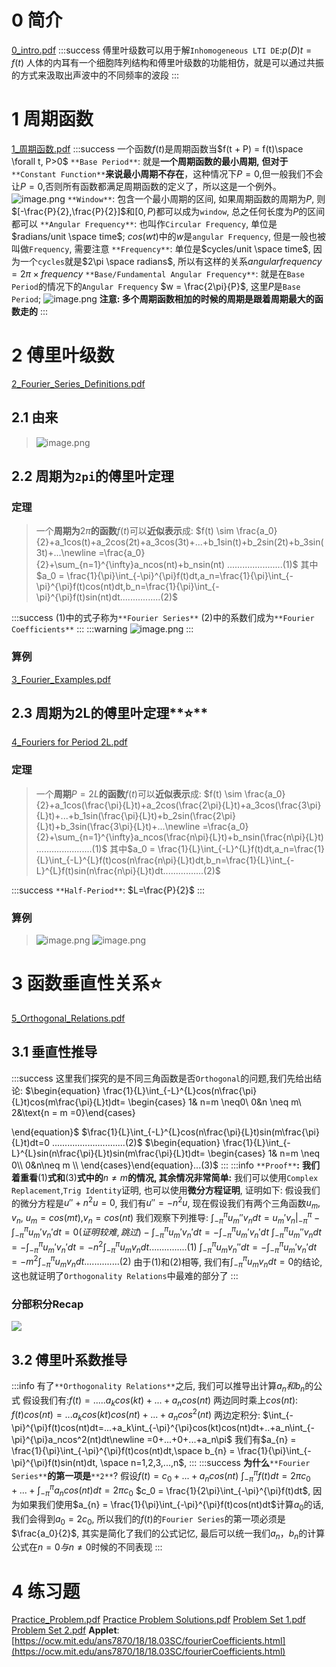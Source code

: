 # 0 简介
[0_intro.pdf](https://www.yuque.com/attachments/yuque/0/2022/pdf/12393765/1657524613292-9ae4988a-4586-45ec-a62a-fe43900309b4.pdf)
:::success
傅里叶级数可以用于解`Inhomogeneous LTI DE`:$p(D)t = f(t)$
人体的内耳有一个细胞阵列结构和傅里叶级数的功能相仿，就是可以通过共振的方式来汲取出声波中的不同频率的波段
:::

# 1 周期函数
[1_周期函数.pdf](https://www.yuque.com/attachments/yuque/0/2022/pdf/12393765/1657524653491-69de608f-9209-4417-a3c5-666a2b01b03f.pdf)
:::success
一个函数$f(t)$是周期函数当$f(t + P) = f(t)\space \forall t, P>0$
`**Base Period**`: 就是**一个周期函数的最小周期,** **但对于**`**Constant Function**`**来说最小周期不存在**，这种情况下$P=0$,但一般我们不会让$P=0$,否则所有函数都满足周期函数的定义了，所以这是一个例外。
![image.png](./3.1_Fourier_Series__Basics.assets/20230302_1448358760.png)
`**Window**`: 包含一个最小周期的区间, 如果周期函数的周期为$P$, 则$[-\frac{P}{2},\frac{P}{2}]$和$[0,P)$都可以成为`window`, 总之任何长度为$P$的区间都可以
`**Angular Frequency**`: 也叫作`Circular Frequency`, 单位是$radians/unit \space time$; $cos(wt)$中的$w$是`angular Frequency`, 但是一般也被叫做`Frequency`, 需要注意
`**Frequency**`: 单位是$cycles/unit \space time$, 因为一个`cycles`就是$2\pi \space radians$, 所以有这样的关系$angular frequency=2\pi\times frequency$
`**Base/Fundamental Angular Frequency**`: 就是在`Base Period`的情况下的`Angular Frequency` $w = \frac{2\pi}{P}$, 这里$P$是`Base Period`;
![image.png](./3.1_Fourier_Series__Basics.assets/20230302_1448357092.png)
**注意: 多个周期函数相加的时候的周期是跟着周期最大的函数走的**
:::

# 2 傅里叶级数
[2_Fourier_Series_Definitions.pdf](https://www.yuque.com/attachments/yuque/0/2022/pdf/12393765/1657525734170-c7dd7ab6-1d8d-4ad9-9c2a-8b6579c1b042.pdf)
## 2.1 由来
> ![image.png](./3.1_Fourier_Series__Basics.assets/20230302_1448351728.png)



## 2.2 周期为`2pi`的傅里叶定理
### 定理
> 一个**周期为**$2\pi$**的函数**$f(t)$可以**近似表示**成:
> $f(t) \sim \frac{a_0}{2}+a_1cos(t)+a_2cos(2t)+a_3cos(3t)+...+b_1sin(t)+b_2sin(2t)+b_3sin(3t)+...\newline =\frac{a_0}{2}+\sum_{n=1}^{\infty}a_ncos(nt)+b_nsin(nt) ......................(1)$
> 其中$a_0 = \frac{1}{\pi}\int_{-\pi}^{\pi}f(t)dt,a_n=\frac{1}{\pi}\int_{-\pi}^{\pi}f(t)cos(nt)dt,b_n=\frac{1}{\pi}\int_{-\pi}^{\pi}f(t)sin(nt)dt................(2)$

:::success
$(1)$中的式子称为`**Fourier Series**`
$(2)$中的系数们成为`**Fourier Coefficients**`
:::
:::warning
![image.png](./3.1_Fourier_Series__Basics.assets/20230302_1448352258.png)
:::


### 算例
[3_Fourier_Examples.pdf](https://www.yuque.com/attachments/yuque/0/2022/pdf/12393765/1657527918507-31fa4055-16c7-4d96-8be7-ac5a6f4e2eca.pdf)


## 2.3 周期为2L的傅里叶定理**⭐**
[4_Fouriers for Period 2L.pdf](https://www.yuque.com/attachments/yuque/0/2022/pdf/12393765/1657530774759-4715d74a-1898-428d-afcc-4ab3efb20dd1.pdf)

### 定理
> 一个**周期**$P=2L$**的函数**$f(t)$可以**近似表示**成:
> $f(t) \sim \frac{a_0}{2}+a_1cos(\frac{\pi}{L}t)+a_2cos(\frac{2\pi}{L}t)+a_3cos(\frac{3\pi}{L}t)+...+b_1sin(\frac{\pi}{L}t)+b_2sin(\frac{2\pi}{L}t)+b_3sin(\frac{3\pi}{L}t)+...\newline =\frac{a_0}{2}+\sum_{n=1}^{\infty}a_ncos(\frac{n\pi}{L}t)+b_nsin(\frac{n\pi}{L}t) ......................(1)$
> 其中$a_0 = \frac{1}{L}\int_{-L}^{L}f(t)dt,a_n=\frac{1}{L}\int_{-L}^{L}f(t)cos(n\frac{n\pi}{L}t)dt,b_n=\frac{1}{L}\int_{-L}^{L}f(t)sin(n\frac{n\pi}{L}t)dt................(2)$

:::success
`**Half-Period**`: $L=\frac{P}{2}$
:::

### 算例
> ![image.png](./3.1_Fourier_Series__Basics.assets/20230302_1448361400.png)
> ![image.png](./3.1_Fourier_Series__Basics.assets/20230302_1448368147.png)





# 3 函数垂直性关系⭐
[5_Orthogonal_Relations.pdf](https://www.yuque.com/attachments/yuque/0/2022/pdf/12393765/1657540622233-09a85c61-4c91-43b1-922c-873effb2bb70.pdf)

## 3.1 垂直性推导
:::success
这里我们探究的是不同三角函数是否`Orthogonal`的问题,我们先给出结论:
$\begin{equation} \frac{1}{L}\int_{-L}^{L}cos(n\frac{\pi}{L}t)cos(m\frac{\pi}{L}t)dt=
 \begin{cases} 1& n=m \neq0\\ 
      0&n \neq m\\
2&\text{n = m =0}\end{cases}


\end{equation}$
$\frac{1}{L}\int_{-L}^{L}cos(n\frac{\pi}{L}t)sin(m\frac{\pi}{L}t)dt=0 .............................(2)$
$\begin{equation} \frac{1}{L}\int_{-L}^{L}sin(n\frac{\pi}{L}t)sin(m\frac{\pi}{L}t)dt= \begin{cases} 1& n=m \neq 0\\ 0&n\neq m \\ \end{cases}\end{equation}...(3)$
:::
:::info
`**Proof**`**:**
**我们着重看**$(1)$**式和**$(3)$**式中的**$n \neq m$**的情况, 其余情况非常简单:**
我们可以使用`Complex Replacement`,`Trig Identity`证明, 也可以使用**微分方程证明**, 证明如下:
假设我们的微分方程是$u''+n^2u = 0$, 我们有$u'' = -n^2u$, 现在假设我们有两个三角函数$u_m,v_n$, $u_m = cos(mt)$,$v_n = cos(nt)$
我们观察下列推导:
 $\int_{-\pi}^{\pi}u_m''v_ndt=u_m'v_n\bigg|_{-\pi}^{\pi}-\int_{-\pi}^{\pi}u_m'v_n'dt=0(证明较难,跳过)-\int_{-\pi}^{\pi}u_m'v_n'dt=-\int_{-\pi}^{\pi}u_m'v_n'dt$
 $\int_{-\pi}^{\pi}u_m''v_ndt=-\int_{-\pi}^{\pi}u_m'v_n'dt=-n^2\int_{-\pi}^{\pi}u_mv_ndt...............(1)$
 $\int_{-\pi}^{\pi}u_mv_n''dt=-\int_{-\pi}^{\pi}u_m'v_n'dt=-m^2\int_{-\pi}^{\pi}u_mv_ndt..............(2)$
由于$(1)$和$(2)$相等, 我们有$\int_{-\pi}^{\pi}u_mv_ndt=0$的结论, 这也就证明了`Orthogonality Relations`中最难的部分了
:::


### 分部积分Recap
![](./3.1_Fourier_Series__Basics.assets/20230302_1448362250.png)



## 3.2 傅里叶系数推导
:::info
有了`**Orthogonality Relations**`之后, 我们可以推导出计算$a_n和b_n$的公式
假设我们有:$f(t)=.....a_kcos(kt)+...+a_ncos(nt)$
两边同时乘上$cos(nt)$: $f(t)cos(nt)=...a_kcos(kt)cos(nt)+...+a_ncos^2(nt)$
两边定积分: $\int_{-\pi}^{\pi}f(t)cos(nt)dt=...+a_k\int_{-\pi}^{\pi}cos(kt)cos(nt)dt+..+a_n\int_{-\pi}^{\pi}a_ncos^2(nt)dt\newline =0+...+0+...+a_n\pi$
我们有$a_{n} = \frac{1}{\pi}\int_{-\pi}^{\pi}f(t)cos(nt)dt,\space b_{n} = \frac{1}{\pi}\int_{-\pi}^{\pi}f(t)sin(nt)dt, \space n=1,2,3,...,n$,
:::
:::success
**为什么**`**Fourier Series**`**的第一项是**`**2**`?
假设$f(t)=c_{0}+...+a_ncos(nt)$
$\int_{-\pi}^{\pi}f(t)dt=2\pi c_0+...+\int_{-\pi}^{\pi}a_ncos(nt)dt = 2\pi c_0$
$c_0 = \frac{1}{2\pi}\int_{-\pi}^{\pi}f(t)dt$, 因为如果我们使用$a_{n} = \frac{1}{\pi}\int_{-\pi}^{\pi}f(t)cos(nt)dt$计算$a_0$的话,我们会得到$a_0=2c_0$, 所以我们的$f(t)$的`Fourier Series`的第一项必须是$\frac{a_0}{2}$, 其实是简化了我们的公式记忆, 最后可以统一我们$a_n，b_n$的计算公式在$n=0与n\neq 0$时候的不同表现
:::
 


# 4 练习题
[Practice_Problem.pdf](https://www.yuque.com/attachments/yuque/0/2022/pdf/12393765/1657542274700-2475a333-3b1a-4281-86fe-ad9338947a5e.pdf)
[Practice Problem Solutions.pdf](https://www.yuque.com/attachments/yuque/0/2022/pdf/12393765/1659510539238-2ed6dc72-42a8-4ccc-9e12-4181a0200a41.pdf)
[Problem Set 1.pdf](https://www.yuque.com/attachments/yuque/0/2022/pdf/12393765/1657542274738-cb52bfd8-4fcc-416b-8964-71bdaa18c731.pdf)
[Problem Set 2.pdf](https://www.yuque.com/attachments/yuque/0/2022/pdf/12393765/1657542274762-19c690b5-626a-484f-98cb-cf341527cc79.pdf)
**Applet**: [https://ocw.mit.edu/ans7870/18/18.03SC/fourierCoefficients.html](https://ocw.mit.edu/ans7870/18/18.03SC/fourierCoefficients.html)


